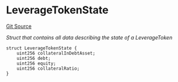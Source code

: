 # LeverageTokenState
[Git Source](https://github.com/seamless-protocol/ilm-v2/blob/002c85336929e7b2f8b2193e3cb727fe9cf4b9e6/src/types/DataTypes.sol)

*Struct that contains all data describing the state of a LeverageToken*


```solidity
struct LeverageTokenState {
    uint256 collateralInDebtAsset;
    uint256 debt;
    uint256 equity;
    uint256 collateralRatio;
}
```

